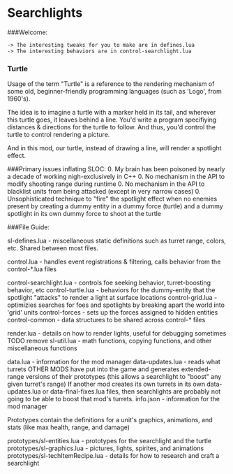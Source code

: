 # Searchlights

###Welcome:
```
-> The interesting tweaks for you to make are in defines.lua
-> The interesting behaviors are in control-searchlight.lua
```

### Turtle
Usage of the term "Turtle" is a reference to the rendering mechanism of some old, beginner-friendly programming languages (such as 'Logo', from 1960's).

The idea is to imagine a turtle with a marker held in its tail, and wherever this turtle goes, it leaves behind a line. You'd write a program specifiying distances & directions for the turtle to follow. And thus, you'd control the turtle to control rendering a picture.

And in this mod, our turtle, instead of drawing a line, will render a spotlight effect.


###Primary issues inflating SLOC:
0. My brain has been poisoned by nearly a decade of working nigh-exclusively in C++
0. No mechanism in the API to modify shooting range during runtime
0. No mechanism in the API to blacklist units from being attacked (except in very narrow cases)
0. Unsophisticated technique to "fire" the spotlight effect when
    no enemies present by creating a dummy entity in a dummy force (turtle)
    and a dummy spotlight in its own dummy force to shoot at the turtle


###File Guide:

sl-defines.lua - miscellaneous static definitions such as turret range, colors, etc. Shared between most files.

control.lua             - handles event registrations & filtering, calls behavior from the control-*.lua files

control-searchlight.lua - controls foe seeking behavior, turret-boosting behavior, etc
control-turtle.lua      - behaviors for the dummy-entity that the spotlight "attacks" to render a light at surface locations
control-grid.lua        - optimizies searches for foes and spotlights by breaking apart the world into 'grid' units
control-forces          - sets up the forces assigned to hidden entities
control-common          - data structures to be shared across control-* files

render.lua  - details on how to render lights, useful for debugging sometimes TODO remove
sl-util.lua - math functions, copying functions, and other miscellaneous functions

data.lua         - information for the mod manager
data-updates.lua - reads what turrets OTHER MODS have put into the game and generates extended-range versions of their prototypes
                   (this allows a searchlight to "boost" any given turret's range)
                   If another mod creates its own turrets in its own data-updates.lua or data-final-fixes.lua files,
                   then searchlights are probably not going to be able to boost that mod's turrets.
info.json        - information for the mod manager


Prototypes contain the definitions for a unit's graphics, animations, and stats (like max health, range, and damage)

prototypes/sl-entities.lua       - prototypes for the searchlight and the turtle
prototypes/sl-graphics.lua       - pictures, lights, spirites, and animations
prototypes/sl-techItemRecipe.lua - details for how to research and craft a searchlight
